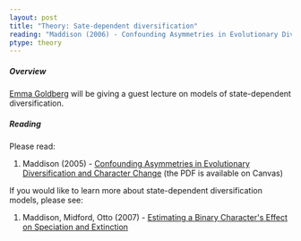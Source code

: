 ```yaml
---
layout: post
title: "Theory: Sate-dependent diversification"
reading: "Maddison (2006) - Confounding Asymmetries in Evolutionary Diversification and Character Change"
ptype: theory
---
```


##### Overview

[Emma Goldberg](http://eeg.github.io/lab/home.html) will be giving a guest lecture on models of state-dependent diversification. 

##### Reading

Please read:

1. Maddison (2005) - [Confounding Asymmetries in Evolutionary Diversification and Character Change](http://www.bioone.org/doi/abs/10.1554/05-666.1) (the PDF is available on Canvas)

If you would like to learn more about state-dependent diversification models, please see: 

1. Maddison, Midford, Otto (2007) - [Estimating a Binary Character's Effect on Speciation and Extinction](https://academic.oup.com/sysbio/article/56/5/701/1694265)
